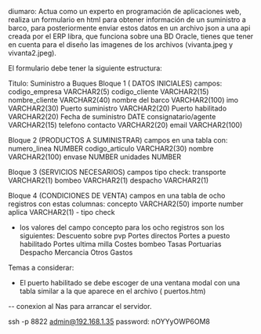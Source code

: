 diumaro: Actua como un experto en programación de aplicaciones web, realiza un formulario en html para obtener información de un suministro a barco, para posteriormente enviar estos datos en un archivo json a una api creada por el ERP libra, que funciona sobre una BD Oracle, tienes que tener en cuenta para el diseño las imagenes  de los archivos (vivanta.jpeg y vivanta2.jpeg).

El formulario debe tener la siguiente estructura:

Titulo:  Suministro a Buques
Bloque 1 ( DATOS INICIALES)
campos:
codigo_empresa  VARCHAR2(5)
codigo_cliente  VARCHAR2(15)
nombre_cliente VARCHAR2(40)
nombre del barco VARCHAR2(100)
imo VARCHAR2(30)
Puerto suministro  VARCHAR2(20)
Puerto habilitado VARCHAR2(20)
Fecha de suministro DATE
consignatario/agente VARCHAR2(15)
telefono contacto VARCHAR2(20)
email VARCHAR2(100)

Bloque 2 (PRODUCTOS A SUMINISTRAR)
campos en una tabla con:
numero_linea  NUMBER
codigo_articulo VARCHAR2(30)
nombre VARCHAR2(100)
envase  NUMBER
unidades NUMBER

Bloque 3 (SERVICIOS NECESARIOS)
campos tipo check:
transporte  VARCHAR2(1)
bombeo  VARCHAR2(1)
despacho  VARCHAR2(1)

Bloque 4 (CONDICIONES DE VENTA)
campos en una tabla de ocho registros con estas columnas:
concepto  VARCHAR2(50)
importe number
aplica  VARCHAR2(1)   -  tipo check
- los valores del campo concepto para los ocho registros son los siguientes:
Descuento sobre pvp
Portes directos
Portes a puesto habilitado
Portes ultima milla
Costes bombeo
Tasas Portuarias
Despacho Mercancia
Otros Gastos

Temas a considerar:
- El  puerto habilitado se debe escoger de una ventana modal con una tabla similar a la que aparece en el archivo ( puertos.htm)


-- conexion al Nas para arrancar el servidor.

ssh -p 8822 admin@192.168.1.35
password:  nOYYyOWP6OM8